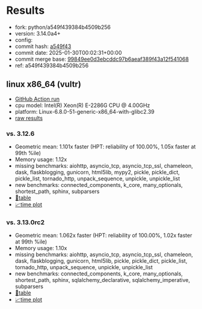 # Results

- fork: python/a549f439384b4509b256
- version: 3.14.0a4+
- config: 
- commit hash: [a549f43](https://github.com/python/cpython/commit/a549f43)
- commit date: 2025-01-30T00:02:31+00:00
- commit merge base: [99849ee0d3ebcddc97b6aeaf389f43a12f541068](https://github.com/python/cpython/commit/99849ee0d3ebcddc97b6aeaf389f43a12f541068)
- ref: a549f439384b4509b256

## linux x86_64 (vultr)

- [GitHub Action run](https://github.com/facebookexperimental/free-threading-benchmarking/actions/runs/13043049408)
- cpu model: Intel(R) Xeon(R) E-2286G CPU @ 4.00GHz
- platform: Linux-6.8.0-51-generic-x86_64-with-glibc2.39
- [raw results](bm-20250130-vultr-x86_64-python-a549f439384b4509b256-3.14.0a4%2B-a549f43.json)

### vs. 3.12.6

- Geometric mean: 1.101x faster (HPT: reliability of 100.00%, 1.05x faster at 99th %ile)
- Memory usage: 1.12x
- missing benchmarks: aiohttp, asyncio_tcp, asyncio_tcp_ssl, chameleon, dask, flaskblogging, gunicorn, html5lib, mypy2, pickle, pickle_dict, pickle_list, tornado_http, unpack_sequence, unpickle, unpickle_list
- new benchmarks: connected_components, k_core, many_optionals, shortest_path, sphinx, subparsers
- [📄table](bm-20250130-vultr-x86_64-python-a549f439384b4509b256-3.14.0a4%2B-a549f43-vs-3.12.6.md)
- [📈time plot](bm-20250130-vultr-x86_64-python-a549f439384b4509b256-3.14.0a4%2B-a549f43-vs-3.12.6.svg)

### vs. 3.13.0rc2

- Geometric mean: 1.062x faster (HPT: reliability of 100.00%, 1.02x faster at 99th %ile)
- Memory usage: 1.10x
- missing benchmarks: aiohttp, asyncio_tcp, asyncio_tcp_ssl, chameleon, dask, flaskblogging, gunicorn, html5lib, pickle, pickle_dict, pickle_list, tornado_http, unpack_sequence, unpickle, unpickle_list
- new benchmarks: connected_components, k_core, many_optionals, shortest_path, sphinx, sqlalchemy_declarative, sqlalchemy_imperative, subparsers
- [📄table](bm-20250130-vultr-x86_64-python-a549f439384b4509b256-3.14.0a4%2B-a549f43-vs-3.13.0rc2.md)
- [📈time plot](bm-20250130-vultr-x86_64-python-a549f439384b4509b256-3.14.0a4%2B-a549f43-vs-3.13.0rc2.svg)

